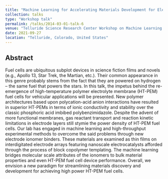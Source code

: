 ```yaml
---
title: "Machine Learning for Accelerating Materials Development for Electrochemical Systems: Fuel Cells and Electrochemical Separations"
collection: talks
type: "Workshop talk"
permalink: /talks/2014-03-01-talk-6
venue: "Telluride Science Research Center Workshop on Machine Learning and Informatics  for Chemistry and Materials"
date: 2021-09-27
location: "Telluride, Colorado, United States"
---
```



Abstract
--------
Fuel cells are ubiquitous subplot devices in science fiction films and novels (e.g., Apollo 13, Star Trek, the Martian, etc.). Their common appearance in this genre probably stems from the fact that they are powered on hydrogen – the same fuel that powers the stars. In this talk, the impetus behind the re-emergence of high-temperature polymer electrolyte membrane (HT-PEM) fuel cells for vehicular applications will be presented. New polymer architectures based upon polycation-acid anion interactions have resulted in superior HT-PEMs in terms of ionic conductivity and stability over the classic phosphoric acid imbibed polybenzimidazole. Despite the advent of more functional membranes, gas reactant transport and reaction kinetic limitations in electrode layers still stymie the power density of HT-PEM fuel cells. Our lab has engaged in machine learning and high-throughput experimental methods to overcome the said problems through new electrode ionomer binders. These materials are examined as thin films on interdigitated electrode arrays featuring nanoscale electrocatalysts afforded through the process of block copolymer templating. The machine learning bridges molecular scale attributes of the ionomers to bulk material properties and even HT-PEM fuel cell device performance. Overall, we envision a new paradigm for streamlining materials discovery and development for achieving high power HT-PEM fuel cells.
